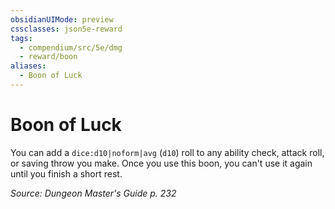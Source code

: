 ```yaml
---
obsidianUIMode: preview
cssclasses: json5e-reward
tags:
  - compendium/src/5e/dmg
  - reward/boon
aliases:
  - Boon of Luck
---
```

# Boon of Luck

You can add a `dice:d10|noform|avg` (`d10`) roll to any ability check, attack roll, or saving throw you make. Once you use this boon, you can't use it again until you finish a short rest. 

*Source: Dungeon Master's Guide p. 232*
